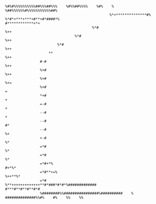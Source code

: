                                                             %#%#%%%%%%%%%%##%%%##%%%    %#%%##%%%%    %#%    %                        %##%%%%%%#%%%%%%%%%%%##%
                                                    %*+**************#%                        %*#*+***+***+#**+#*####*%                                #************+*+
                                            %*#                                                                                                                                                                                                                                                                                        %++
                                    %*#                                                                                                                                                                                                                                                                                                %++
                            %*#                                                                                                                                                                                                                                                                                                        %++
                        **                                                                                                                                                                                                                                                                                                                %++
                    #-#                                                                                                                                                                                                                                                                                                                %++
                    %+#                                                                                                                                                                                                                                                                                                                %++
                    %+#                                                                                                                                                                                                                                                                                                                %+=
                    %+#                                                                                                                                                                                                                                                                                                                        =
                    *+#                                                                                                                                                                                                                                                                                                                        +
                    =-#                                                                                                                                                                                                                                                                                                                        +
                    --#                                                                                                                                                                                                                                                                                                                        +
                    --#                                                                                                                                                                                                                                                                                                                    #*
                    --#                                                                                                                                                                                                                                                                                                                %+
                    +-#                                                                                                                                                                                                                                                                                                                %*
                    =*#                                                                                                                                                                                                                                                                                                                %*
                    =*#                                                                                                                                                                                                                                                                                                                %*
                    =*#+*%                                                                                                                                                                                                                                                                                        #+*%*
                    =*#**+=%                                                                                                                                                                                                                                                                        %++**%*
                    =*#                        %**+++++++++++++**#*###*#*#*%#############                                                        #***#**#**#**#*#
                    %########%%################%##########    %                                            ##############%%#%    #%    %%    %%
